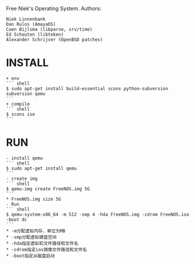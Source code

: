 Free Niek's Operating System.
Authors:

    Niek Linnenbank
    Dan Rulos (AmayaOS)
    Coen Bijlsma (libparse, srv/time)
    Ed Schouten (libteken)
    Alexander Schrijver (OpenBSD patches)

# INSTALL
	+ env
	``` shell
	$ sudo apt-get install build-essential scons python-subversion subversion qemu
	```
	+ compile
	``` shell
	$ scons iso
	```
# RUN
	- install qemu
	``` shell
	$ sudo apt-get install qemu
	```
	- create img
	``` shell
	$ qemu-img create FreeNOS.img 5G
	```
	* FreeNOS.img size 5G
	- Run
	``` shell
	$ qemu-system-x86_64 -m 512 -smp 4 -hda FreeNOS.img -cdrom FreeNOS.iso -boot dc
	```
	* -m分配虚拟内存，单位为MB
	* -smp分配虚拟硬盘空间
	* -hda指定虚拟机文件路径和文件名
	* -cdrom指定ios镜像文件路径和文件名
	* -boot指定从磁盘启动

